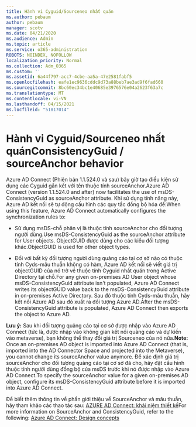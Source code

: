 ```yaml
---
title: Hành vi Cyguid/Sourceneo nhất quán
ms.author: pebaum
author: pebaum
manager: scotv
ms.date: 04/21/2020
ms.audience: Admin
ms.topic: article
ms.service: o365-administration
ROBOTS: NOINDEX, NOFOLLOW
localization_priority: Normal
ms.collection: Adm_O365
ms.custom: ''
ms.assetid: 6a44f797-acc7-4cbe-aa5a-47e2581fabf5
ms.openlocfilehash: eafe1ec9636cddc9d73a88beb7ae3ad9f6fad660
ms.sourcegitcommit: 8bc60ec34bc1e40685e3976576e04a2623f63a7c
ms.translationtype: MT
ms.contentlocale: vi-VN
ms.lasthandoff: 04/15/2021
ms.locfileid: "51817014"
---
```

# <a name="consistencyguid--sourceanchor-behavior"></a><span data-ttu-id="d1fa4-102">Hành vi Cyguid/Sourceneo nhất quán</span><span class="sxs-lookup"><span data-stu-id="d1fa4-102">ConsistencyGuid / sourceAnchor behavior</span></span>

<span data-ttu-id="d1fa4-103">Azure AD Connect (Phiên bản 1.1.524.0 và sau) bây giờ tạo điều kiện sử dụng các Cyguid gắn kết với tên thuộc tính sourceAnchor.</span><span class="sxs-lookup"><span data-stu-id="d1fa4-103">Azure AD Connect (version 1.1.524.0 and after) now facilitates the use of msDS-ConsistencyGuid as sourceAnchor attribute.</span></span> <span data-ttu-id="d1fa4-104">Khi sử dụng tính năng này, Azure AD kết nối sẽ tự động cấu hình các quy tắc đồng bộ hóa để:</span><span class="sxs-lookup"><span data-stu-id="d1fa4-104">When using this feature, Azure AD Connect automatically configures the synchronization rules to:</span></span>
  
- <span data-ttu-id="d1fa4-105">Sử dụng msDS-chỗ phân vị là thuộc tính sourceAnchor cho đối tượng người dùng.</span><span class="sxs-lookup"><span data-stu-id="d1fa4-105">Use msDS-ConsistencyGuid as the sourceAnchor attribute for User objects.</span></span> <span data-ttu-id="d1fa4-106">ObjectGUID được dùng cho các kiểu đối tượng khác.</span><span class="sxs-lookup"><span data-stu-id="d1fa4-106">ObjectGUID is used for other object types.</span></span>
    
- <span data-ttu-id="d1fa4-107">Đối với bất kỳ đối tượng người dùng quảng cáo tại cơ sở nào có thuộc tính Cyds-mâu thuẫn không có hàm, Azure AD kết nối sẽ viết giá trị objectGUID của nó trở về thuộc tính Cyguid nhất quán trong Active Directory tại chỗ.</span><span class="sxs-lookup"><span data-stu-id="d1fa4-107">For any given on-premises AD User object whose msDS-ConsistencyGuid attribute isn't populated, Azure AD Connect writes its objectGUID value back to the msDS-ConsistencyGuid attribute in on-premises Active Directory.</span></span> <span data-ttu-id="d1fa4-108">Sau đó thuộc tính Cyds-mâu thuẫn, hãy kết nối Azure AD sau đó xuất ra đối tượng Azure AD.</span><span class="sxs-lookup"><span data-stu-id="d1fa4-108">After the msDS-ConsistencyGuid attribute is populated, Azure AD Connect then exports the object to Azure AD.</span></span>
    
 <span data-ttu-id="d1fa4-109">**Lưu ý:** Sau khi đối tượng quảng cáo tại cơ sở được nhập vào Azure AD Connect (tức là, được nhập vào không gian kết nối quảng cáo và dự kiến vào metaverse), bạn không thể thay đổi giá trị Sourceneo của nó nữa.</span><span class="sxs-lookup"><span data-stu-id="d1fa4-109">**Note:** Once an on-premises AD object is imported into Azure AD Connect (that is, imported into the AD Connector Space and projected into the Metaverse), you cannot change its sourceAnchor value anymore.</span></span> <span data-ttu-id="d1fa4-110">Để xác định giá trị sourceAnchor cho đối tượng quảng cáo tại cơ sở đã cho, hãy đặt cấu hình thuộc tính người dùng đồng bộ của msDS trước khi nó được nhập vào Azure AD Connect.</span><span class="sxs-lookup"><span data-stu-id="d1fa4-110">To specify the sourceAnchor value for a given on-premises AD object, configure its msDS-ConsistencyGuid attribute before it is imported into Azure AD Connect.</span></span> 
  
<span data-ttu-id="d1fa4-111">Để biết thêm thông tin về phần giới thiệu về SourceAnchor và mâu thuẫn, hãy tham khảo các thao tác sau: [AZURE AD Connect: khái niệm thiết kế](https://docs.microsoft.com/azure/active-directory/connect/active-directory-aadconnect-design-concepts)</span><span class="sxs-lookup"><span data-stu-id="d1fa4-111">For more information on SourceAnchor and ConsistencyGuid, refer to the following: [Azure AD Connect: Design concepts](https://docs.microsoft.com/azure/active-directory/connect/active-directory-aadconnect-design-concepts)</span></span>
  

